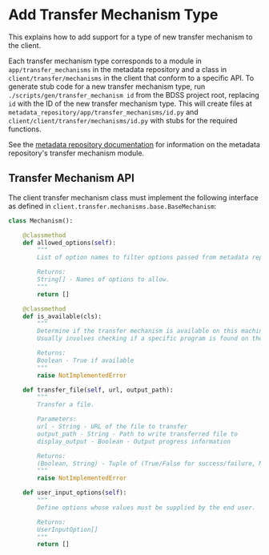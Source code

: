 # Add Transfer Mechanism Type

This explains how to add support for a type of new transfer mechanism to the client.

Each transfer mechanism type corresponds to a module in `app/transfer_mechanisms` in the metadata
repository and a class in `client/transfer/mechanisms` in the client that conform to a specific API.
To generate stub code for a new transfer mechanism type, run `./scripts/gen/transfer_mechanism id`
from the BDSS project root, replacing `id` with the ID of the new transfer mechanism type. This
will create files at `metadata_repository/app/transfer_mechanisms/id.py` and
`client/client/transfer/mechanisms/id.py` with stubs for the required functions.

See the [metadata repository documentation](/metadata_repository/docs/developer/add_transfer_mechanism.md)
for information on the metadata repository's transfer mechanism module.

## Transfer Mechanism API

The client transfer mechanism class must implement the following interface as defined in
`client.transfer.mechanisms.base.BaseMechanism`:

```Python
class Mechanism():

    @classmethod
    def allowed_options(self):
        """
        List of option names to filter options passed from metadata repository against.

        Returns:
        String[] - Names of options to allow.
        """
        return []

    @classmethod
    def is_available(cls):
        """
        Determine if the transfer mechanism is available on this machine.
        Usually involves checking if a specific program is found on the PATH.

        Returns:
        Boolean - True if available
        """
        raise NotImplementedError

    def transfer_file(self, url, output_path):
        """
        Transfer a file.

        Parameters:
        url - String - URL of the file to transfer
        output_path - String - Path to write transferred file to
        display_output - Boolean - Output progress information

        Returns:
        (Boolean, String) - Tuple of (True/False for success/failure, Mechanism output)
        """
        raise NotImplementedError

    def user_input_options(self):
        """
        Define options whose values must be supplied by the end user.

        Returns:
        UserInputOption[]
        """
        return []
```
